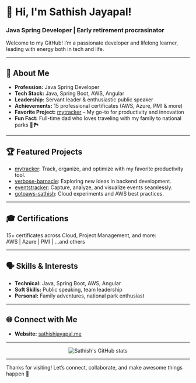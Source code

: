 # 👋 Hi, I'm Sathish Jayapal!

### Java Spring Developer | Early retirement procrasinator

Welcome to my GitHub! I’m a passionate developer and lifelong learner, leading with energy both in tech and life.

---

## 🚀 About Me

- **Profession:** Java Spring Developer
- **Tech Stack:** Java, Spring Boot, AWS, Angular
- **Leadership:** Servant leader & enthusiastic public speaker
- **Achievements:** 15 professional certificates (AWS, Azure, PMI & more)
- **Favorite Project:** [mytracker](https://github.com/sathishjayapal/mytracker) – My go-to for productivity and innovation
- **Fun Fact:** Full-time dad who loves traveling with my family to national parks 🌲🏞️

---

## 🏆 Featured Projects

- [mytracker](https://github.com/sathishjayapal/mytracker): Track, organize, and optimize with my favorite productivity tool.
- [verbose-barnacle](https://github.com/sathishjayapal/verbose-barnacle): Exploring new ideas in backend development.
- [eventstracker](https://github.com/sathishjayapal/eventstracker): Capture, analyze, and visualize events seamlessly.
- [gotoaws-sathish](https://github.com/sathishjayapal/gotoaws-sathish): Cloud experiments and AWS best practices.

---

## 🎓 Certifications

15+ certificates across Cloud, Project Management, and more:  
AWS | Azure | PMI | …and others

---

## 🗣️ Skills & Interests

- **Technical:** Java, Spring Boot, AWS, Angular
- **Soft Skills:** Public speaking, team leadership
- **Personal:** Family adventures, national park enthusiast

---

## 🌐 Connect with Me

- **Website:** [sathishjayapal.me](https://sathishjayapal.me)

---

<p align="center">
  <img src="https://github-readme-stats.vercel.app/api?username=sathishjayapal&show_icons=true&hide_title=true" alt="Sathish's GitHub stats" />
</p>

---

Thanks for visiting! Let’s connect, collaborate, and make awesome things happen 🚀

